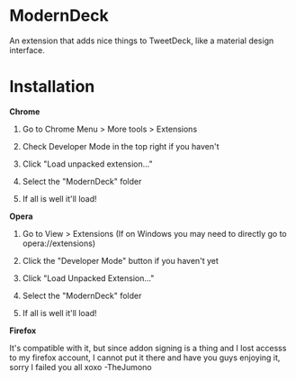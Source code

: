 

ModernDeck
==================

An extension that adds nice things to TweetDeck, like a material design interface.

Installation
==================

**Chrome**

1. Go to Chrome Menu > More tools > Extensions

2. Check Developer Mode in the top right if you haven't

3. Click "Load unpacked extension..."

4. Select the "ModernDeck" folder

5. If all is well it'll load!

**Opera**

1. Go to View > Extensions (If on Windows you may need to directly go to opera://extensions)

2. Click the "Developer Mode" button if you haven't yet

3. Click "Load Unpacked Extension..."

4. Select the "ModernDeck" folder

5. If all is well it'll load!


**Firefox**

It's compatible with it, but since addon signing is a thing and I lost accesss to my firefox account, I cannot put it there and have you guys enjoying it, sorry I failed you all xoxo -TheJumono
